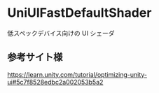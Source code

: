 # UniUIFastDefaultShader

低スペックデバイス向けの UI シェーダ

## 参考サイト様

https://learn.unity.com/tutorial/optimizing-unity-ui#5c7f8528edbc2a002053b5a2
